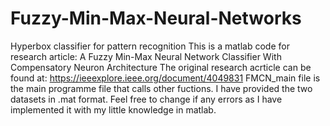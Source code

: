 # Fuzzy-Min-Max-Neural-Networks
Hyperbox classifier for pattern recognition
This is a matlab code for research article: A Fuzzy Min-Max Neural Network Classifier With Compensatory Neuron Architecture
The original research acrticle can be found at: https://ieeexplore.ieee.org/document/4049831
FMCN_main file is the main programme file that calls other fuctions.
I have provided the two datasets in .mat format.
Feel free to change if any errors as I have implemented it with my little knowledge in matlab.
